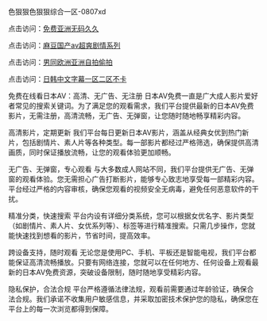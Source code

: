 色狠狠色狠狠综合一区-0807xd


点击访问：<a href="https://fdhf-454.pages.dev/">免费亚洲无码久久</a>

点击访问：<a href="https://heiliaoxwd5i8.pages.dev">麻豆国产av超爽剧情系列</a>

点击访问：<a href="https://vassv.pages.dev/">男同欧洲亚洲自拍偷拍</a>

点击访问：<a href="https://heiliaozj3tjd.pages.dev">日韩中文字幕一区二区不卡</a>


免费在线看日本AV：高清、无广告、无注册
日本AV免费一直是广大成人影片爱好者常见的搜索关键词。为了满足您的观看需求，我们平台提供最新的日本AV免费影片，无需注册，高清流畅，无广告、无弹窗，让您随时随地畅享精彩内容。

高清影片，定期更新
我们平台每日更新日本AV影片，涵盖从经典女优到热门新片，包括剧情片、素人片等各种类型。每一部影片都经过严格筛选，确保提供高清画质，同时保证播放流畅，让您的观看体验更加顺畅。

无广告、无弹窗，专心观看
与大多数成人网站不同，我们平台提供无广告、无弹窗的观看体验。您无需担心广告打断影片，能够专心致志地享受每一部精彩内容。平台经过严格的内容审核，确保您观看的视频安全无病毒，避免任何恶意软件的干扰。

精准分类，快速搜索
平台内设有详细分类系统，您可以根据女优名字、影片类型（如剧情片、素人片、女优系列等）、标签等进行精准搜索。只需几步操作，您就能快速找到想看的影片，节省时间，提高效率。

跨设备支持，随时观看
无论您是使用PC、手机、平板还是智能电视，我们平台都能保证高清流畅播放。只要有网络连接，您就可以在任何地方、任何设备上观看最新的日本AV免费资源，突破设备限制，随时随地享受精彩内容。

隐私保护，合法合规
平台严格遵循法律法规，观看前需要通过年龄验证，确保合法合规。我们承诺不收集用户敏感信息，并采取加密技术保护您的隐私，确保您在平台上的每一次浏览都得到保障。


<span style="display:none;">[Canonical link]( https://github.com/562xda/36513 ）</span>
